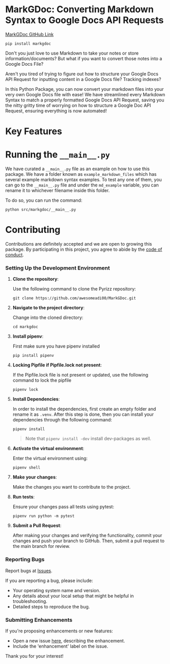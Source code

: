 # MarkGDoc: Converting Markdown Syntax to Google Docs API Requests

[MarkGDoc GitHub Link](https://github.com/awesomeadi00/MarkGDoc)

```
pip install markgdoc
```

Don't you just love to use Markdown to take your notes or store information/documents? But what if you want to convert those notes into a Google Docs File? 

Aren't you tired of trying to figure out how to structure your Google Docs API Request for inputting content in a Google Docs file? Tracking indexes?

In this Python Package, you can now convert your markdown files into your very own Google Docs file with ease! We have streamlined every Markdown Syntax to match a properly formatted Google Docs API Request, saving you the nitty gritty time of worrying on how to structure a Google Doc API Request, ensuring everything is now automated!


# Key Features

# Running the `__main__.py`

We have curated a `__main__.py` file as an example on how to use this package. We have a folder known as `example_markdown_files` which has several example markdown syntax examples. To test any one of them, you can go to the `__main__.py` file and under the `md_example` variable, you can rename it to whichever filename inside this folder. 

To do so, you can run the command: 

```
python src/markgdoc/__main__.py
```


# Contributing

Contributions are definitely accepted and we are open to growing this package. By participating in this project, you agree to abide by the [code of conduct](https://github.com/eads/generic-code-of-conduct.git).

### Setting Up the Development Environment

1. **Clone the repository**:

    Use the following command to clone the Pyrizz repository:

    ```shell
    git clone https://github.com/awesomeadi00/MarkGDoc.git
    ```

2. **Navigate to the project directory**:

    Change into the cloned directory:

    ```shell
    cd markgdoc
    ```

3. **Install pipenv**:

    First make sure you have pipenv installed

    ```shell    
    pip install pipenv
    ```

4. **Locking Pipfile if Pipfile.lock not present**:

   If the Pipfile.lock file is not present or updated, use the following command to lock the pipfile

    ```shell
    pipenv lock
    ```

5. **Install Dependencies**: 
   
    In order to install the dependencies, first create an empty folder and rename it as `.venv`. After this step is done, then you can install your dependencies through the following command: 
    
    ```shell
    pipenv install
    ```
    > Note that `pipenv install -dev` install dev-packages as well.

6. **Activate the virtual environment**:

    Enter the virtual environment using:

    ```shell
    pipenv shell
    ```

7. **Make your changes**:

    Make the changes you want to contribute to the project.

8. **Run tests**:

    Ensure your changes pass all tests using pytest:

    ```shell
    pipenv run python -m pytest
    ```

8. **Submit a Pull Request**:

    After making your changes and verifying the functionality, commit your changes and push your branch to GitHub. Then, submit a pull request to the main branch for review.

### Reporting Bugs

Report bugs at [Issues](https://github.com/awesomeadi00/Markdoc/issues).

If you are reporting a bug, please include:

* Your operating system name and version.
* Any details about your local setup that might be helpful in troubleshooting.
* Detailed steps to reproduce the bug.

### Submitting Enhancements

If you're proposing enhancements or new features:

* Open a new issue [here](https://github.com/awesomeadi00/Markdoc/issues), describing the enhancement.
* Include the 'enhancement' label on the issue.

Thank you for your interest!
